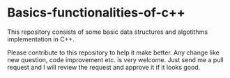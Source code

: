 # Basics-functionalities-of-c++
This repository consists of some basic data structures and algotithms implementation in C++.

Please contribute to this repository to help it make better. Any change like new question, code improvement etc. is very welcome. 
Just send me a pull request and I will review the request and approve it if it looks good.
